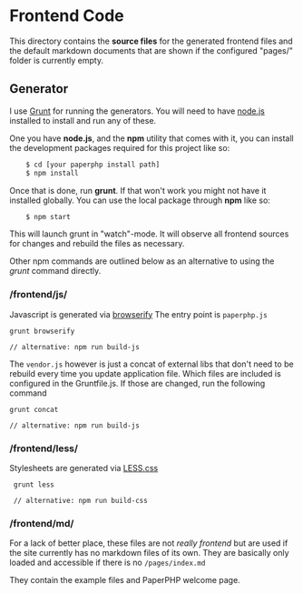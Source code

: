 # Frontend Code

This directory contains the **source files** for the generated frontend files
and the default markdown documents that are shown if the configured "pages/"
folder is currently empty.

## Generator

I use [Grunt](http://gruntjs.com) for running the generators. You will need
to have [node.js](http://nodejs.org) installed to install and run any of these.

One you have **node.js**, and the **npm** utility that comes with it, you can 
install the development packages required for this project like so:

```bash
    $ cd [your paperphp install path]
    $ npm install
```

Once that is done, run **grunt**. If that won't work you might not have it
installed globally. You can use the local package through **npm** like so:
   
```bash
    $ npm start
```

This will launch grunt in "watch"-mode. It will observe all frontend sources for 
changes and rebuild the files as necessary. 

Other npm commands are outlined below as an alternative to using the _grunt_ command directly.

### /frontend/js/

Javascript is generated via [browserify](http://browserify.org/)
The entry point is `paperphp.js`

    grunt browserify
     
    // alternative: npm run build-js

The `vendor.js` however is just a concat of external libs that don't 
need to be rebuild every time you update application file. Which files
are included is configured in the Gruntfile.js. If those are changed,
run the following command

    grunt concat
     
    // alternative: npm run build-js

### /frontend/less/

Stylesheets are generated via [LESS.css](http://lesscss.org/)

     grunt less
     
     // alternative: npm run build-css
          
### /frontend/md/

For a lack of better place, these files are not _really frontend_ but
are used if the site currently has no markdown files of its own. They are
basically only loaded and accessible if there is no `/pages/index.md`

They contain the example files and PaperPHP welcome page.
